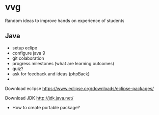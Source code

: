 # vvg
Random ideas to improve hands on experience of students

## Java
- setup eclipe
- configure java 9
- git colaboration
- progress milestones (what are learning outcomes)
- quiz?
- ask for feedback and ideas (phpBack)
- 

Download eclipse
https://www.eclipse.org/downloads/eclipse-packages/

Download JDK
http://jdk.java.net/

- How to create portable package?
